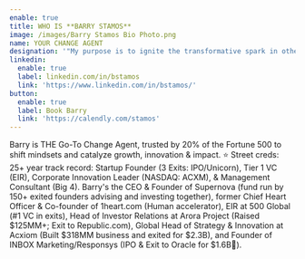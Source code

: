 ```yaml
---
enable: true
title: WHO IS **BARRY STAMOS**
image: /images/Barry Stamos Bio Photo.png
name: YOUR CHANGE AGENT
designation: '"My purpose is to ignite the transformative spark in others."'
linkedin:
  enable: true
  label: linkedin.com/in/bstamos
  link: 'https://www.linkedin.com/in/bstamos/'
button:
  enable: true
  label: Book Barry
  link: 'https://calendly.com/stamos'
---
```


Barry is THE Go-To Change Agent, trusted by 20% of the Fortune 500 to shift
mindsets and catalyze growth, innovation & impact. ⭐️ Street creds:
25+ year track record: Startup Founder (3 Exits: IPO/Unicorn), Tier 1 VC
(EIR), Corporate Innovation Leader (NASDAQ: ACXM), & Management Consultant
(Big 4). Barry's the CEO & Founder of Supernova (fund run by 150+ exited founders advising and investing together), former Chief Heart Officer & Co-founder of 1heart.com (Human
accelerator), EIR at 500 Global (#1 VC in exits), Head of Investor Relations
at Arora Project (Raised $125MM+; Exit to Republic.com), Global Head of
Strategy & Innovation at Acxiom (Built $318MM business and exited for
$2.3B), and Founder of INBOX Marketing/Responsys (IPO & Exit to Oracle for $1.6B🦄).
